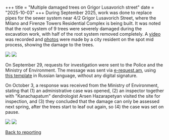 +++
title = "Multiple damaged trees on Grigor Lusavorich street"
date = "2025-10-03"
+++
During September 2025, work was done to replace pipes for the sewer system near 4/2 Grigor Lusavorich Street, where the Milano and Firenze Towers Residential Complex is being built.
It was noted that the root system of 9 trees were severely damaged during the excavation work, with half of the root system removed completely.
A [video][1] was recorded and [photos][2] were made by a city resident on the spot mid process, showing the damage to the trees.

<div class="album">
<a href="/images/report-001/photo1.jpg"><img src="/images/report-001/photo1.thumb.jpg" /></a>
<a href="/images/report-001/photo2.jpg"><img src="/images/report-001/photo2.thumb.jpg" /></a>
</div>

On September 29, requests for investigation were sent to the Police and the Ministry of Environment.
The message was sent via [e-request.am][3], using [this template][4] in Russian language, without any digital signature.

On October 3, a response was received from the Ministry of Environment, stating that (1) an administrative case was opened, (2) an inspector together with "Kanachapatum" dendrologist Arsen Hazarapetyan visited the site for inspection, and (3) they concluded that the damage can only be assessed next spring, after the trees start to leaf out again, so (4) the case was set on pause.

<div class="album">
<a href="/images/report-001/response-1a.jpg"><img src="/images/report-001/response-1a.thumb.jpg" /></a>
<a href="/images/report-001/response-1b.jpg"><img src="/images/report-001/response-1b.thumb.jpg" /></a>
</div>

[Back to reporting](../)

[1]: https://www.instagram.com/p/DPONhX5CPKf/
[2]: https://www.dropbox.com/scl/fo/gb0e876dly9jzbhh06cil/ALQiGB0N3HWjWIKtndiiFWY?rlkey=yo1ur61trpmbvryoq89np6rvz&st=ivm81evy&dl=0
[3]: https://e-request.am/
[4]: https://docs.google.com/document/d/1Sxm2mBlpjDLPNwZ1S8p9DojRklOpTH5P1Da2m3gs-6w/edit?usp=sharing

